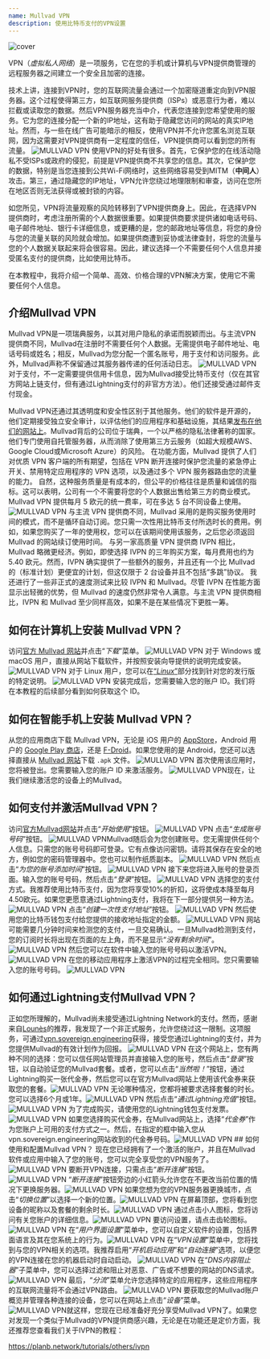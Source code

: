 ```yaml
---
name: Mullvad VPN
description: 使用比特币支付的VPN设置
---
```

![cover](assets/cover.webp)

VPN（*虚拟私人网络*）是一项服务，它在您的手机或计算机与VPN提供商管理的远程服务器之间建立一个安全且加密的连接。

技术上讲，连接到VPN时，您的互联网流量会通过一个加密隧道重定向到VPN服务器。这个过程使得第三方，如互联网服务提供商（ISPs）或恶意行为者，难以拦截或读取您的数据。然后VPN服务器充当中介，代表您连接到您希望使用的服务。它为您的连接分配一个新的IP地址，这有助于隐藏您访问的网站的真实IP地址。然而，与一些在线广告可能暗示的相反，使用VPN并不允许您匿名浏览互联网，因为这需要对VPN提供商有一定程度的信任，VPN提供商可以看到您的所有流量。
![MULLVAD VPN](assets/fr/01.webp)
使用VPN的好处有很多。首先，它保护您的在线活动隐私不受ISPs或政府的侵犯，前提是VPN提供商不共享您的信息。其次，它保护您的数据，特别是当您连接到公共Wi-Fi网络时，这些网络容易受到MITM（**中间人**）攻击。第三，通过隐藏您的IP地址，VPN允许您绕过地理限制和审查，访问在您所在地区否则无法获得或被封锁的内容。

如您所见，VPN将流量观察的风险转移到了VPN提供商身上。因此，在选择VPN提供商时，考虑注册所需的个人数据很重要。如果提供商要求提供诸如电话号码、电子邮件地址、银行卡详细信息，或更糟的是，您的邮政地址等信息，将您的身份与您的流量关联的风险就会增加。如果提供商遭到妥协或法律查封，将您的流量与您的个人数据关联起来将会很容易。因此，建议选择一个不需要任何个人信息并接受匿名支付的提供商，比如使用比特币。

在本教程中，我将介绍一个简单、高效、价格合理的VPN解决方案，使用它不需要任何个人信息。

## 介绍Mullvad VPN
Mullvad VPN是一项瑞典服务，以其对用户隐私的承诺而脱颖而出。与主流VPN提供商不同，Mullvad在注册时不需要任何个人数据。无需提供电子邮件地址、电话号码或姓名；相反，Mullvad为您分配一个匿名账号，用于支付和访问服务。此外，Mullvad声称不保留通过其服务器传递的任何活动日志。
![MULLVAD VPN](assets/notext/02.webp)
对于支付，不一定需要提供信用卡信息，因为Mullvad接受比特币支付（仅在其官方网站上链支付，但有通过Lightning支付的非官方方法）。他们还接受通过邮件支付现金。

Mullvad VPN还通过其透明度和安全性区别于其他服务。他们的软件是开源的，他们定期接受独立安全审计，以评估他们的应用程序和基础设施，其结果[发布在他们的网站上](https://mullvad.net/fr/blog/tag/audits)。Mullvad背后的公司位于瑞典，一个以严格的隐私法律著称的国家。他们专门使用自托管服务器，从而消除了使用第三方云服务（如超大规模AWS、Google Cloud或Microsoft Azure）的风险。
在功能方面，Mullvad 提供了人们对优质 VPN 客户端的所有期望，包括在 VPN 断开连接时保护您流量的紧急停止开关、禁用特定应用程序的 VPN 选项，以及通过多个 VPN 服务器路由您的流量的能力。
自然，这种服务质量是有成本的，但公平的价格往往是质量和诚信的指标。这可以表明，公司有一个不需要将您的个人数据出售给第三方的商业模式。Mullvad VPN 提供每月 5 欧元的统一费率，可在多达 5 台不同设备上使用。
![MULLVAD VPN](assets/notext/03.webp)
与主流 VPN 提供商不同，Mullvad 采用的是购买服务使用时间的模式，而不是循环自动订阅。您只需一次性用比特币支付所选时长的费用。例如，如果您购买了一年的使用权，您可以在该期间使用该服务，之后您必须返回 Mullvad 的网站续订使用时间。
与另一家高质量 VPN 提供商 IVPN 相比，Mullvad 略微更经济。例如，即使选择 IVPN 的三年购买方案，每月费用也约为 5.40 欧元。然而，IVPN 确实提供了一些额外的服务，并且还有一个比 Mullvad 的（标准计划）更便宜的计划，但这仅限于 2 台设备并且不包括“多跳”协议。
我还进行了一些非正式的速度测试来比较 IVPN 和 Mullvad。尽管 IVPN 在性能方面显示出轻微的优势，但 Mullvad 的速度仍然非常令人满意。与主流 VPN 提供商相比，IVPN 和 Mullvad 至少同样高效，如果不是在某些情况下更胜一筹。

## 如何在计算机上安装 Mullvad VPN？

访问[官方 Mullvad 网站](https://mullvad.net/en/download/)并点击“*下载*”菜单。
![MULLVAD VPN](assets/notext/04.webp)
对于 Windows 或 macOS 用户，直接从网站下载软件，并按照安装向导提供的说明完成安装。
![MULLVAD VPN](assets/notext/05.webp)
对于 Linux 用户，您可以在[“*Linux*”](https://mullvad.net/en/download/vpn/linux)部分找到针对您的发行版的特定说明。
![MULLVAD VPN](assets/notext/06.webp)
安装完成后，您需要输入您的账户 ID。我们将在本教程的后续部分看到如何获取这个 ID。

## 如何在智能手机上安装 Mullvad VPN？

从您的应用商店下载 Mullvad VPN，无论是 iOS 用户的 [AppStore](https://apps.apple.com/us/app/mullvad-vpn/id1488466513)，Android 用户的 [Google Play 商店](https://play.google.com/store/apps/details?id=net.mullvad.mullvadvpn)，还是 [F-Droid](https://f-droid.org/packages/net.mullvad.mullvadvpn)。如果您使用的是 Android，您还可以选择直接从 [Mullvad 网站](https://mullvad.net/en/download/vpn/android)下载 `.apk` 文件。
![MULLVAD VPN](assets/notext/07.webp)
首次使用该应用时，您将被登出。您需要输入您的账户 ID 来激活服务。
![MULLVAD VPN](assets/notext/08.webp)现在，让我们继续激活您的设备上的Mullvad。

## 如何支付并激活Mullvad VPN？

访问[官方Mullvad网站](https://mullvad.net/)并点击“*开始使用*”按钮。
![MULLVAD VPN](assets/notext/09.webp)
点击“*生成账号号码*”按钮。
![MULLVAD VPN](assets/notext/10.webp)Mullvad随后会为您创建账号。您无需提供任何个人信息。只需您的账号号码即可登录。它有点像访问密钥。请将其保存在安全的地方，例如您的密码管理器中。您也可以制作纸质副本。
![MULLVAD VPN](assets/notext/11.webp)
然后点击“*为您的账号添加时间*”按钮。
![MULLVAD VPN](assets/notext/12.webp)
接下来您将进入账号的登录页面。输入您的账号号码，然后点击“*登录*”按钮。
![MULLVAD VPN](assets/notext/13.webp)
选择您的支付方式。我推荐使用比特币支付，因为您将享受10%的折扣，这将使成本降至每月4.50欧元。如果您更愿意通过Lightning支付，我将在下一部分提供另一种方法。
![MULLVAD VPN](assets/notext/14.webp)
点击“*创建一次性支付地址*”按钮。
![MULLVAD VPN](assets/notext/15.webp)
然后使用您的比特币钱包支付给您提供的接收地址指定的金额。
![MULLVAD VPN](assets/notext/16.webp)
网站可能需要几分钟时间来检测您的支付，一旦交易确认。一旦Mullvad检测到支付，您的订阅时长将出现在页面的左上角，而不是显示“*没有剩余时间*”。
![MULLVAD VPN](assets/notext/17.webp)
然后您可以在软件中输入您的账号号码以激活VPN。
![MULLVAD VPN](assets/notext/18.webp)
在您的移动应用程序上激活VPN的过程完全相同。您只需要输入您的账号号码。
![MULLVAD VPN](assets/notext/19.webp)
## 如何通过Lightning支付Mullvad VPN？

正如您所理解的，Mullvad尚未接受通过Lightning Network的支付。然而，感谢来自[Lounès](https://x.com/louneskmt)的推荐，我发现了一个非正式服务，允许您绕过这一限制。这项服务，可通过[vpn.sovereign.engineering](https://vpn.sovereign.engineering/)获得，接受您通过Lightning的支付，并为您提供Mullvad的有效计划作为回报。
![MULLVAD VPN](assets/notext/20.webp)
在这个网站上，您有两种不同的选择：您可以信任网站管理员并直接输入您的账号，然后点击“*登录*”按钮，以自动验证您的Mullvad套餐。或者，您可以点击“*当然啦！*”按钮，通过Lightning购买一张代金券，然后您可以在官方Mullvad网站上使用该代金券来获取您的套餐。![MULLVAD VPN](assets/notext/21.webp) 无论哪种情况，您都将被要求选择套餐的时长。您可以选择6个月或1年。![MULLVAD VPN](assets/notext/22.webp) 然后点击“*通过Lightning充值*”按钮。![MULLVAD VPN](assets/notext/23.webp) 为了完成购买，请使用您的Lightning钱包支付发票。![MULLVAD VPN](assets/notext/24.webp) 如果您选择购买代金券，在Mullvad网站上，选择“*代金券*”作为您账户上可用的支付方式之一。然后，在指定的框中输入您从vpn.sovereign.engineering网站收到的代金券号码。![MULLVAD VPN](assets/notext/25.webp) ## 如何使用和配置Mullvad VPN？
现在您已经拥有了一个激活的账户，并且在Mullvad软件或应用中输入了您的账号，您可以完全享受您的VPN服务了。![MULLVAD VPN](assets/notext/26.webp) 要断开VPN连接，只需点击“*断开连接*”按钮。![MULLVAD VPN](assets/notext/27.webp) “*断开连接*”按钮旁边的小红箭头允许您在不更改当前位置的情况下更换服务器。![MULLVAD VPN](assets/notext/28.webp) 如果您想为您的VPN服务器更换城市，点击“*切换位置*”以选择一个新的位置。![MULLVAD VPN](assets/notext/29.webp) 在屏幕顶部，您将看到您设备的昵称以及套餐的剩余时长。![MULLVAD VPN](assets/notext/30.webp) 通过点击小人图标，您将访问有关您账户的详细信息。![MULLVAD VPN](assets/notext/31.webp) 要访问设置，请点击齿轮图标。![MULLVAD VPN](assets/notext/32.webp) 在“*用户界面设置*”菜单中，您可以自定义软件的设置，包括界面语言及其在您系统上的行为。![MULLVAD VPN](assets/notext/33.webp) 在“*VPN设置*”菜单中，您将找到与您的VPN相关的选项。我推荐启用“*开机启动应用*”和“*自动连接*”选项，以便您的VPN连接在您的机器启动时自动启动。
![MULLVAD VPN](assets/notext/34.webp) 在“*DNS内容阻止器*”子菜单中，您可以选择过滤和阻止对恶意、广告或不想要的网站的DNS请求。
![MULLVAD VPN](assets/notext/35.webp)
最后，“*分流*”菜单允许您选择特定的应用程序，这些应用程序的互联网流量将不会通过VPN路由。
![MULLVAD VPN](assets/notext/36.webp)
要获取您的Mullvad账户概览并管理各种连接的设备，您可以在网站上点击“*设备*”菜单。
![MULLVAD VPN](assets/notext/37.webp)就这样，您现在已经准备好充分享受Mullvad VPN了。如果您对发现一个类似于Mullvad的VPN提供商感兴趣，无论是在功能还是定价方面，我还推荐您查看我们关于IVPN的教程：

https://planb.network/tutorials/others/ivpn